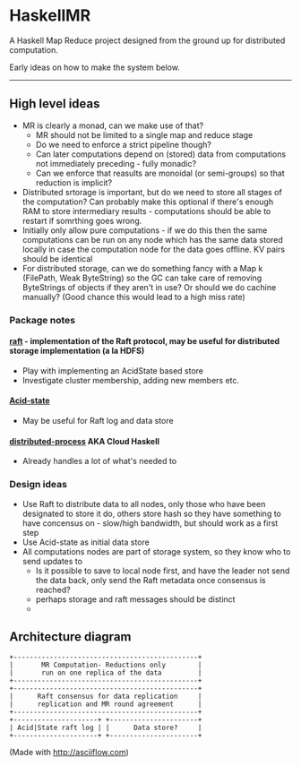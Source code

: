 # HaskellMR
A Haskell Map Reduce project designed from the ground up for distributed computation.

Early ideas on how to make the system below.

---
## High level ideas
* MR is clearly a monad, can we make use of that? 
  * MR should not be limited to a single map and reduce stage
  * Do we need to enforce a strict pipeline though?
  * Can later computations depend on (stored) data from computations not immediately preceding - fully monadic?
  * Can we enforce that reasults are monoidal (or semi-groups) so that reduction is implicit?
* Distributed srtorage is important, but do we need to store all stages of the computation? Can probably make this optional if there's enough RAM to store intermediary results - computations should be able to restart if somrthing goes wrong.
* Initially only allow pure computations - if we do this then the same computations can be run on any node which has the same data stored locally in case the computation node for the data goes offline. KV pairs should be identical
* For distributed storage, can we do something fancy with a Map k (FilePath, Weak ByteString) so the GC can take care of removing ByteStrings of objects if they aren't in use? Or should we do cachine manually? (Good chance this would lead to a high miss rate)

### Package notes
#### [raft](https://github.com/kfish/raft) - implementation of the Raft protocol, may be useful for distributed storage implementation (a la HDFS)
  * Play with implementing an AcidState based store
  * Investigate cluster membership, adding new members etc.

#### [Acid-state](http://acid-state.seize.it)
  * May be useful for Raft log and data store

#### [distributed-process](https://hackage.haskell.org/package/distributed-process) AKA Cloud Haskell
  * Already handles a lot of what's needed to 

### Design ideas
* Use Raft to distribute data to all nodes, only those who have been designated to store it do, others store hash so they have something to have concensus on - slow/high bandwidth, but should work as a first step
* Use Acid-state as initial data store
* All computations nodes are part of storage system, so they know who to send updates to
  * Is it possible to save to local node first, and have the leader not send the data back, only send the Raft metadata once consensus is reached?
  * perhaps storage and raft messages should be distinct
  * 

## Architecture diagram

    +----------------------------------------------+
    |       MR Computation- Reductions only        |
    |       run on one replica of the data         |
    +----------------------------------------------+
    +----------------------------------------------+
    |      Raft consensus for data replication     |
    |      replication and MR round agreement      |
    +----------------------------------------------+
    +---------------------+ +----------------------+
    | Acid|State raft log | |      Data store?     |
    +---------------------+ +----------------------+

(Made with http://asciiflow.com)
